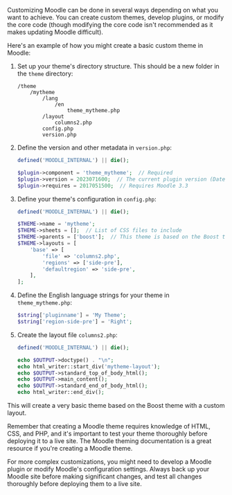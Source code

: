 Customizing Moodle can be done in several ways depending on what you want to achieve. You can create custom themes, develop plugins, or modify the core code (though modifying the core code isn't recommended as it makes updating Moodle difficult).

Here's an example of how you might create a basic custom theme in Moodle:

1. Set up your theme's directory structure. This should be a new folder in the `theme` directory:

   ```
   /theme
       /mytheme
           /lang
               /en
                   theme_mytheme.php
           /layout
               columns2.php
           config.php
           version.php
   ```

2. Define the version and other metadata in `version.php`:

   ```php
   defined('MOODLE_INTERNAL') || die();

   $plugin->component = 'theme_mytheme';  // Required
   $plugin->version = 2023071600;  // The current plugin version (Date: YYYYMMDDXX)
   $plugin->requires = 2017051500;  // Requires Moodle 3.3
   ```

3. Define your theme's configuration in `config.php`:

   ```php
   defined('MOODLE_INTERNAL') || die();

   $THEME->name = 'mytheme';
   $THEME->sheets = [];  // List of CSS files to include
   $THEME->parents = ['boost'];  // This theme is based on the Boost theme
   $THEME->layouts = [
       'base' => [
           'file' => 'columns2.php',
           'regions' => ['side-pre'],
           'defaultregion' => 'side-pre',
       ],
   ];
   ```

4. Define the English language strings for your theme in `theme_mytheme.php`:

   ```php
   $string['pluginname'] = 'My Theme';
   $string['region-side-pre'] = 'Right';
   ```

5. Create the layout file `columns2.php`:

   ```php
   defined('MOODLE_INTERNAL') || die();

   echo $OUTPUT->doctype() . "\n";
   echo html_writer::start_div('mytheme-layout');
   echo $OUTPUT->standard_top_of_body_html();
   echo $OUTPUT->main_content();
   echo $OUTPUT->standard_end_of_body_html();
   echo html_writer::end_div();
   ```

This will create a very basic theme based on the Boost theme with a custom layout.

Remember that creating a Moodle theme requires knowledge of HTML, CSS, and PHP, and it's important to test your theme thoroughly before deploying it to a live site. The Moodle theming documentation is a great resource if you're creating a Moodle theme.

For more complex customizations, you might need to develop a Moodle plugin or modify Moodle's configuration settings. Always back up your Moodle site before making significant changes, and test all changes thoroughly before deploying them to a live site.
